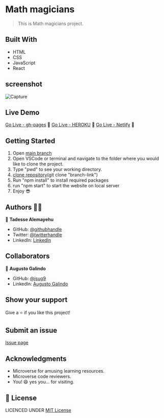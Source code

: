 # Math magicians

> This is Math magicians project.

## Built With

- HTML
- CSS
- JavaScript
- React

## screenshot

![Capture](https://user-images.githubusercontent.com/69077061/164534191-ecd8457f-c53c-4263-9b9b-a297d004b542.PNG)

## Live Demo

[Go Live - gh-pages](https://tadesse-alemayehu.github.io/Math-Magicians/) 🙂
[Go Live - HEROKU](https://tadess-math-magician.herokuapp.com/) 🙂
[Go Live - Netlify](https://tadesse-math-magician.netlify.app/) 🙂

## Getting Started

1. Open [main branch](https://github.com/Tadesse-Alemayehu/Math-Magicians)
2. Open VSCode or terminal and navigate to the folder where you would like to clone the project.
3. Type "pwd" to see your working directory.
4. [clone repository](https://github.com/Tadesse-Alemayehu/Math-Magicians)(git clone "branch-link")
5. Run "npm install" to install required packages
6. run "npm start" to start the website on local server
7. Enjoy 😎

## Authors 👱‍♂️

👤 **Tadesse Alemayehu**

- GitHub: [@githubhandle](https://github.com/Tadesse-Alemayehu)
- Twitter: [@twitterhandle](https://twitter.com/TadesseWebDev)
- LinkedIn: [LinkedIn](https://www.linkedin.com/in/tadesse-alemayehu-60141a221/)

## Collaborators

👤 **Augusto Galindo**

- GitHub: [@jsug9](https://github.com/jsug9)
- LinkedIn: [Augusto Galindo](https://www.linkedin.com/in/augustogalindo/)

## Show your support

Give a ⭐️ if you like this project!

## Submit an issue

[Issue page](https://github.com/Tadesse-Alemayehu/Math-Magicians/issues)

## Acknowledgments

- Microverse for amusing learning resources.
- Microverse code reviewers.
- You! 😄 yes you... for visiting.

## 📝 License

LICENCED UNDER [MIT License](LICENSE)
